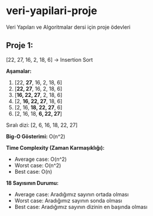 # veri-yapilari-proje
Veri Yapıları ve Algoritmalar dersi için proje ödevleri
## **Proje 1:**
\[22, 27, 16, 2, 18, 6\] -> Insertion Sort

**Aşamalar:**
1. [22, **27**, 16, 2, 18, 6]
2. [**22, 27**, 16, 2, 18, 6]
3. [**16, 22, 27**, 2, 18, 6]
4. [2, **16, 22, 27**, 18, 6]
5. [2, 16, **18, 22, 27**, 6]
6. [2, 16, 18, **6, 22, 27**]

Sıralı dizi: [2, 6, 16, 18, 22, 27]

**Big-O Gösterimi:** O(n^2)

**Time Complexity (Zaman Karmaşıklığı):**
- Average case: O(n^2)
- Worst case: O(n^2)
- Best case: O(n)

**18 Sayısının Durumu:**
- Average case: Aradığımız sayının ortada olması
- Worst case: Aradığımız sayının sonda olması
- Best case: Aradığımız sayının dizinin en başında olması
